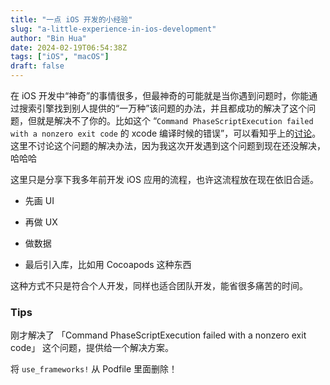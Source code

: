 ```yaml
---
title: "一点 iOS 开发的小经验"
slug: "a-little-experience-in-ios-development"
author: "Bin Hua"
date: 2024-02-19T06:54:38Z
tags: ["iOS", "macOS"]
draft: false
---
```


在 iOS 开发中“神奇”的事情很多，但最神奇的可能就是当你遇到问题时，你能通过搜索引擎找到别人提供的“一万种”该问题的办法，并且都成功的解决了这个问题，但就是解决不了你的。比如这个 “`Command PhaseScriptExecution failed with a nonzero exit code` 的 xcode 编译时候的错误”，可以看知乎上的[讨论](https://zhuanlan.zhihu.com/p/661790112)。这里不讨论这个问题的解决办法，因为我这次开发遇到这个问题到现在还没解决，哈哈哈

这里只是分享下我多年前开发 iOS 应用的流程，也许这流程放在现在依旧合适。

- 先画 UI

- 再做 UX

- 做数据

- 最后引入库，比如用 Cocoapods 这种东西

这种方式不只是符合个人开发，同样也适合团队开发，能省很多痛苦的时间。

### Tips

刚才解决了 「Command PhaseScriptExecution failed with a nonzero exit code」 这个问题，提供给一个解决方案。

将 `use_frameworks!` 从 Podfile 里面删除！